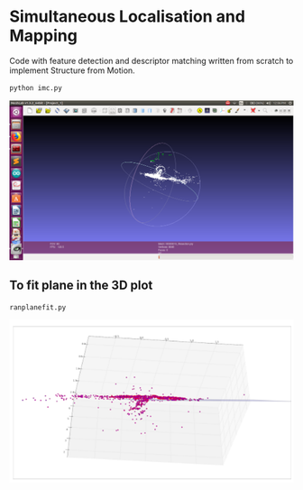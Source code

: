# Simultaneous Localisation and Mapping

Code with feature detection and descriptor matching written from scratch to implement Structure from Motion.

```python
python imc.py
```
![3D Constructed Castor Wheel](https://github.com/Shubham-Sahoo/SLAM/blob/master/3Dplot_castor_wheel.png)


## To fit plane in the 3D plot

```python 
ranplanefit.py
```
![Ransac Plane Fitted](https://github.com/Shubham-Sahoo/SLAM/blob/master/Plane_fit.png)
